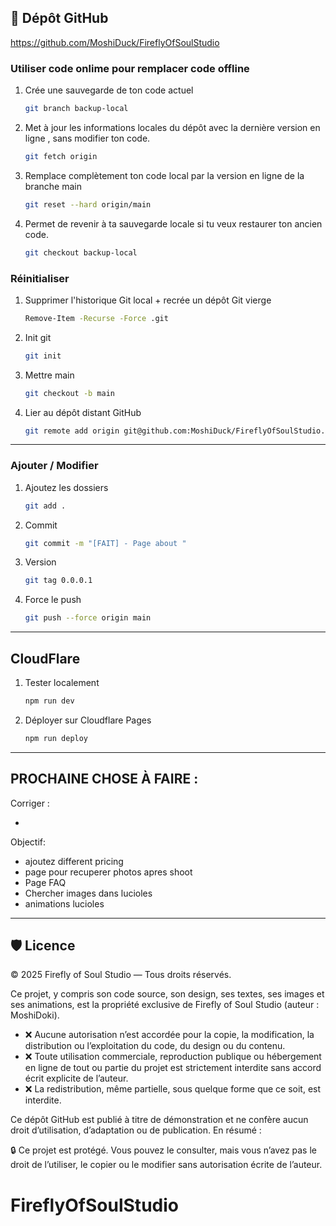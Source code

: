 ## 🔗 Dépôt GitHub

https://github.com/MoshiDuck/FireflyOfSoulStudio

### Utiliser code onlime pour remplacer code offline

1. Crée une sauvegarde de ton code actuel
    ```bash
    git branch backup-local
    ```
2. Met à jour les informations locales du dépôt avec la dernière version en ligne , sans modifier ton code.
    ```bash
    git fetch origin 
    ```
3. Remplace complètement ton code local par la version en ligne de la branche main
    ```bash
    git reset --hard origin/main 
    ```
4. Permet de revenir à ta sauvegarde locale si tu veux restaurer ton ancien code.
   ```bash
   git checkout backup-local
    ```

### Réinitialiser

1. Supprimer l'historique Git local + recrée un dépôt Git vierge
    ```bash
   Remove-Item -Recurse -Force .git
   ```

2. Init git
    ```bash       
   git init
   ```

3. Mettre main
   ```bash  
   git checkout -b main
   ```

4. Lier au dépôt distant GitHub
    ```bash
   git remote add origin git@github.com:MoshiDuck/FireflyOfSoulStudio.git
   ```
---

### Ajouter / Modifier

1. Ajoutez les dossiers
    ```bash
    git add .
    ```
2. Commit
    ```bash
    git commit -m "[FAIT] - Page about "
    ```

3. Version
   ```bash
   git tag 0.0.0.1
   ```

4. Force le push
    ```bash
    git push --force origin main
    ```

---

## CloudFlare

1. Tester localement
    ```bash
    npm run dev
    ```
2. Déployer sur Cloudflare Pages
    ```bash
   npm run deploy
    ```

---

## PROCHAINE CHOSE À FAIRE :

Corriger :

-

Objectif:

- ajoutez different pricing
- page pour recuperer photos apres shoot
- Page FAQ
- Chercher images dans lucioles
- animations lucioles


---

## 🛡️ Licence

© 2025 Firefly of Soul Studio — Tous droits réservés.

Ce projet, y compris son code source, son design, ses textes, ses images et ses animations,
est la propriété exclusive de Firefly of Soul Studio (auteur : MoshiDoki).

- ❌ Aucune autorisation n’est accordée pour la copie, la modification, la distribution ou l’exploitation du code, du design ou du contenu.
- ❌ Toute utilisation commerciale, reproduction publique ou hébergement en ligne de tout ou partie du projet est strictement interdite sans accord écrit explicite de l’auteur.
- ❌ La redistribution, même partielle, sous quelque forme que ce soit, est interdite.

Ce dépôt GitHub est publié à titre de démonstration et ne confère aucun droit d’utilisation, d’adaptation ou de publication.
En résumé :

🔒 Ce projet est protégé. Vous pouvez le consulter, mais vous n’avez pas le droit de l’utiliser, le copier ou le modifier sans autorisation écrite de l’auteur.
# FireflyOfSoulStudio
